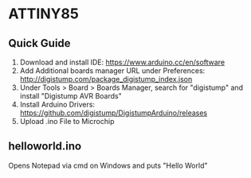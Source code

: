 # ATTINY85

## Quick Guide
1. Download and install IDE: https://www.arduino.cc/en/software
2. Add Additional boards manager URL under Preferences: http://digistump.com/package_digistump_index.json
3. Under Tools > Board > Boards Manager, search for "digistump" and install "Digistump AVR Boards"
4. Install Arduino Drivers: https://github.com/digistump/DigistumpArduino/releases
5. Upload .ino File to Microchip

## helloworld.ino
Opens Notepad via cmd on Windows and puts "Hello World"
